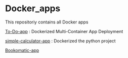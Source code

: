 # Docker_apps
This repositoriy contains all Docker apps

[To-Do-app](https://github.com/sanjukuruvilla/To-do-app) : Dockerized Multi-Container App Deployment

[simple-calculator-app](https://github.com/sanjukuruvilla/simple-calculator) : Dockerized the python project

[Bookomatic-app](https://github.com/sanjukuruvilla/BookOmatic)
